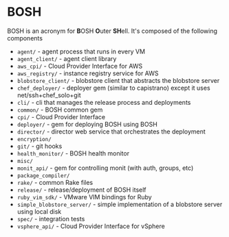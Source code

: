 # BOSH

BOSH is an acronym for **B**OSH **O**uter **SH**ell. It's composed of the following components

  - `agent/` - agent process that runs in every VM
  - `agent_client/` - agent client library
  - `aws_cpi/` - Cloud Provider Interface for AWS
  - `aws_registry/` - instance registry service for AWS
  - `blobstore_client/` - blobstore client that abstracts the blobstore server
  - `chef_deployer/` - deployer gem (similar to capistrano) except it uses net/ssh+chef_solo+git
  - `cli/` - cli that manages the release process and deployments
  - `common/` - BOSH common gem
  - `cpi/` - Cloud Provider Interface
  - `deployer/` - gem for deploying BOSH using BOSH
  - `director/` - director web service that orchestrates the deployment
  - `encryption/`
  - `git/` - git hooks
  - `health_monitor/` - BOSH health monitor
  - `misc/`
  - `monit_api/` - gem for controlling monit (with auth, groups, etc)
  - `package_compiler/`
  - `rake/` - common Rake files
  - `release/` - release/deployment of BOSH itself
  - `ruby_vim_sdk/` - VMware VIM bindings for Ruby
  - `simple_blobstore_server/` - simple implementation of a blobstore server using local disk
  - `spec/` - integration tests
  - `vsphere_api/` - Cloud Provider Interface for vSphere
